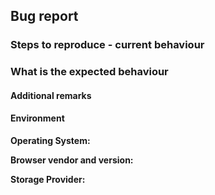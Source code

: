 ## Bug report

### Steps to reproduce - current behaviour

<!-- 
  First, read https://github.com/subdavis/Tusk/wiki/Troubleshooting 
  
  If this issue is a bug, please explain what steps you took 
  and how to reproduce your issue.
  
  For example: 
  1. I open Tusk
  1. I input the password
  1. It doesn't unlock
-->

### What is the expected behaviour

<!--
  For example:
  Please enable unlocking in Tusk!
--> 

#### Additional remarks

<!-- This is optional --> 

#### Environment 

**Operating System:**

**Browser vendor and version:**

**Storage Provider:**

<!-- 
  For example: 
  Operating System: macOS 10.XX.X / Windows 10 Pro
  Browser: Chrome XX.XXX.XXX / Firefox XX.XXX (find at chrome://version or about:version)
  Storage: Nextcloud / Google Drive / Dropbox
-->
